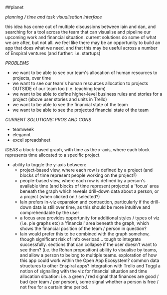 ##planet

*planning / time and task visualisation interface*

this idea has come out of multiple discussions between iain and dan, and searching for a tool across the team that can visualise and pipeline our upcoming work and financial situation.
current solutions do some of what we are after, but not all.
we feel like there may be an opportunity to build an app that does what we need, and that this may be useful across a number of Enspiral ventures (and further: i.e. startups)

*PROBLEMS*
- we want to be able to see our team's allocation of human resources to projects, over time
- we want to see our team's human resources allocation to projects OUTSIDE of our team too (i.e. teaching team)
- we want to be able to define higher-level business rules and stories for a project (above user stories and units in Trello)
- we want to be able to see the financial state of the team
- we want to be able to see the projected financial state of the team

*CURRENT SOLUTIONS: PROS AND CONS*
- teamweek
- elegannt
- excel spreadsheet

*IDEAS*
a block-based graph, with time as the x-axis, where each block represents time allocated to a specific project.
- ability to toggle the y-axis between:
  - project-based view, where each row is defined by a project (and blocks of time represent people working on the project?)
  - people-based view, where each row is defined by a person's available time (and blocks of time represent projects)
a 'focus' area beneath the graph which reveals drill-down data about a person, or a project (when clicked on / selected?)
  - Iain prefers in-viz expansion and contraction, particularly if the drill-down data is still over time, as this should be more intuitive and comprehendable by the user
  - a focus area provides opportunity for additional styles / types of viz (i.e. pie graphs etc)
a 'financial' area beneath the graph, which shows the financial position of the team / person in question?
  - Iain would prefer this to be combined with the graph somehow, though significant risk of info overload... tough to integrate successfully.
sections that can collapse if the user doesn't want to see them? (i.e. the Rohan proposition)
ability to visualise by teams, and allow a person to belong to multiple teams.
exploration of how this app could work within the Open App Ecosystem?
common data structures to other Enspiral apps?
integration with Trello and Toggl
a notion of signalling with the viz for financial situation and time allocation situation: i.e. a green / red signal that finances are good / bad (per team / per person), some signal whether a person is free / not free for a certain time period.
